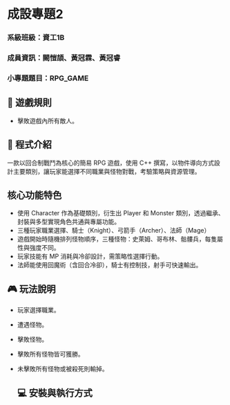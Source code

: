 # 成設專題2
  
### 系級班級：資工1B  
### 成員資訊：闕愷頡、黃冠霖、黃冠睿
### 小專題題目：RPG_GAME

## 📜 遊戲規則
- 擊敗遊戲內所有敵人。

## 🧠 程式介紹
一款以回合制戰鬥為核心的簡易 RPG 遊戲，使用 C++ 撰寫，以物件導向方式設計主要類別，讓玩家能選擇不同職業與怪物對戰，考驗策略與資源管理。
## 核心功能特色
- 使用 Character 作為基礎類別，衍生出 Player 和 Monster 類別，透過繼承、封裝與多型實現角色共通與專屬功能。
- 三種玩家職業選擇、騎士（Knight）、弓箭手（Archer）、法師（Mage）
- 遊戲開始時隨機排列怪物順序，三種怪物：史萊姆、哥布林、骷髏兵，每隻屬性與強度不同。
- 玩家技能有 MP 消耗與冷卻設計，需策略性選擇行動。
- 法師能使用回魔術（含回合冷卻），騎士有控制技，射手可快速輸出。


## 🎮 玩法說明
- 玩家選擇職業。
- 遭遇怪物。
- 擊敗怪物。
- 擊敗所有怪物皆可獲勝。
- 未擊敗所有怪物或被殺死則輸掉。

  ## 💻 安裝與執行方式
  
